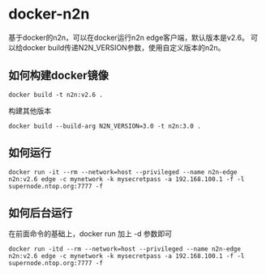 # docker-n2n

基于docker的n2n，可以在docker运行n2n edge客户端，默认版本是v2.6。
可以给docker build传递N2N_VERSION参数，使用自定义版本的n2n。

## 如何构建docker镜像

    docker build -t n2n:v2.6 .

构建其他版本

    docker build --build-arg N2N_VERSION=3.0 -t n2n:3.0 .

## 如何运行

    docker run -it --rm --network=host --privileged --name n2n-edge n2n:v2.6 edge -c mynetwork -k mysecretpass -a 192.168.100.1 -f -l supernode.ntop.org:7777 -f

## 如何后台运行

在前面命令的基础上，docker run 加上 -d 参数即可

    docker run -itd --rm --network=host --privileged --name n2n-edge n2n:v2.6 edge -c mynetwork -k mysecretpass -a 192.168.100.1 -f -l supernode.ntop.org:7777 -f

